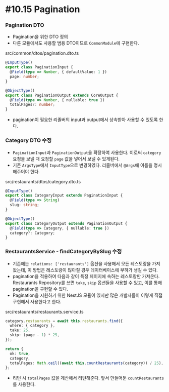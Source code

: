 # #10.15 Pagination

### Pagination DTO

- Pagination을 위한 DTO 정의
- 다른 모듈에서도 사용할 범용 DTO이므로 `CommonModule`에 구현한다.

src/common/dtos/pagination.dto.ts

```ts
@InputType()
export class PaginationInput {
  @Field(type => Number, { defaultValue: 1 })
  page: number;
}

@ObjectType()
export class PaginationOutput extends CoreOutput {
  @Field(type => Number, { nullable: true })
  totalPages?: number;
}
```

- pagination이 필요한 리졸버의 input과 output에서 상속받아 사용할 수 있도록 한다.

### Category DTO 수정

- `PaginationInput`과 `PaginationOutput`을 확장하여 사용한다. 이로써 `category` 요청을 보낼 때 요청할 `page` 값을 넣어서 보낼 수 있게된다.
- 기존 `ArgsType`에서 `InputType`으로 변경하였다. 리졸버에서 `@Args`에 이름을 명시해주어야 한다.

src/restaurants/dtos/category.dto.ts

```ts
@InputType()
export class CategoryInput extends PaginationInput {
  @Field(type => String)
  slug: string;
}

@ObjectType()
export class CategoryOutput extends PaginationOutput {
  @Field(type => Category, { nullable: true })
  category?: Category;
}
```

### RestaurantsService - findCategoryBySlug 수정

- 기존에는 `relations: ['restaurants']` 옵션을 사용해서 모든 레스토랑을 가져왔는데, 이 방법은 레스토랑이 많아질 경우 데이터베이스에 부하가 생길 수 있다.
- pagination을 적용하여 다음과 같이 특정 페이지에 속하는 레스토랑만 가져온다. Restaurants Repository를 쓰면 `take`, `skip` 옵션들을 사용할 수 있고, 이를 통해 pagination을 구현할 수 있다.
- Pagination을 지원하기 위한 NestJS 모듈이 있지만 많은 개발자들이 이렇게 직접 구현해서 사용한다고 한다.

src/restaurants/restaurants.service.ts

```ts
category.restaurants = await this.restaurants.find({
  where: { category },
  take: 25,
  skip: (page - 1) * 25,
});

return {
  ok: true,
  category,
  totalPages: Math.ceil((await this.countRestaurants(category)) / 25),
};
```

- 리턴 시 `totalPages` 값을 계산해서 리턴해준다. 앞서 만들어둔 `countRestaurants`를 사용한다.
